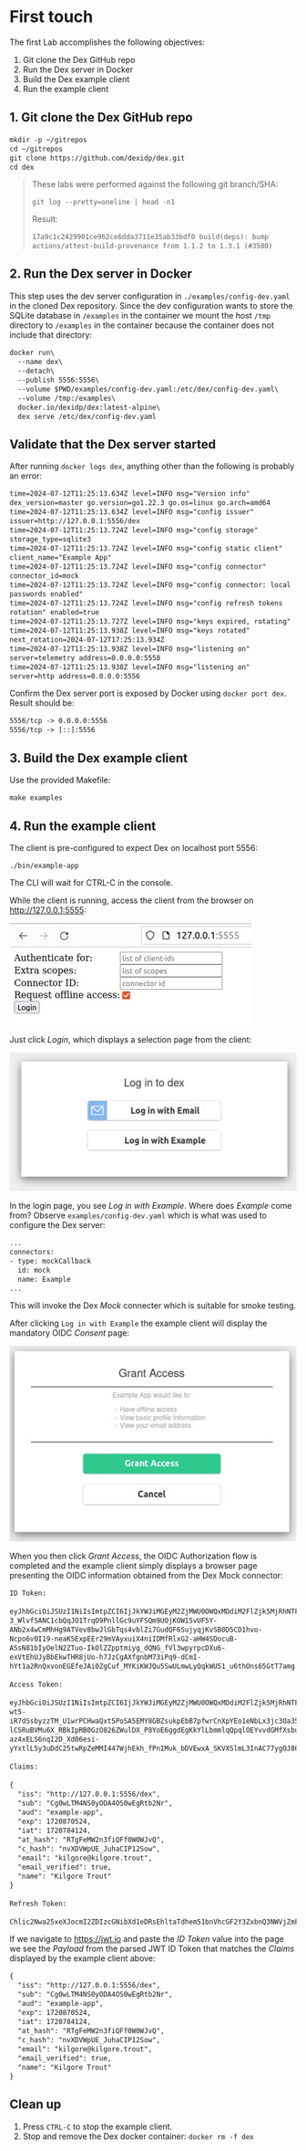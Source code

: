 # First touch

The first Lab accomplishes the following objectives:

1. Git clone the Dex GitHub repo
1. Run the Dex server in Docker
1. Build the Dex example client
1. Run the example client

## 1. Git clone the Dex GitHub repo

```
mkdir -p ~/gitrepos
cd ~/gitrepos
git clone https://github.com/dexidp/dex.git
cd dex
```

> These labs were performed against the following git branch/SHA:
> ```
> git log --pretty=oneline | head -n1
> ```
> 
> Result:
> ```
> 17a9c1c2429901ce962ce6dda3711e35ab33bdf0 build(deps): bump actions/attest-build-provenance from 1.1.2 to 1.3.1 (#3580)
> ```

## 2. Run the Dex server in Docker

This step uses the dev server configuration in `./examples/config-dev.yaml` in the cloned Dex repository. Since the dev configuration wants to store the SQLite database in `/examples` in the container we mount the host `/tmp` directory to `/examples` in the container because the container does not include that directory:
```
docker run\
  --name dex\
  --detach\
  --publish 5556:5556\
  --volume $PWD/examples/config-dev.yaml:/etc/dex/config-dev.yaml\
  --volume /tmp:/examples\
  docker.io/dexidp/dex:latest-alpine\
  dex serve /etc/dex/config-dev.yaml
```

## Validate that the Dex server started

After running `docker logs dex`, anything other than the following is probably an error:
```
time=2024-07-12T11:25:13.634Z level=INFO msg="Version info" dex_version=master go.version=go1.22.3 go.os=linux go.arch=amd64
time=2024-07-12T11:25:13.634Z level=INFO msg="config issuer" issuer=http://127.0.0.1:5556/dex
time=2024-07-12T11:25:13.724Z level=INFO msg="config storage" storage_type=sqlite3
time=2024-07-12T11:25:13.724Z level=INFO msg="config static client" client_name="Example App"
time=2024-07-12T11:25:13.724Z level=INFO msg="config connector" connector_id=mock
time=2024-07-12T11:25:13.724Z level=INFO msg="config connector: local passwords enabled"
time=2024-07-12T11:25:13.724Z level=INFO msg="config refresh tokens rotation" enabled=true
time=2024-07-12T11:25:13.727Z level=INFO msg="keys expired, rotating"
time=2024-07-12T11:25:13.938Z level=INFO msg="keys rotated" next_rotation=2024-07-12T17:25:13.934Z
time=2024-07-12T11:25:13.938Z level=INFO msg="listening on" server=telemetry address=0.0.0.0:5558
time=2024-07-12T11:25:13.938Z level=INFO msg="listening on" server=http address=0.0.0.0:5556
```

Confirm the Dex server port is exposed by Docker using `docker port dex`. Result should be:
```
5556/tcp -> 0.0.0.0:5556
5556/tcp -> [::]:5556
```

## 3. Build the Dex example client

Use the provided Makefile:
```
make examples
```

## 4. Run the example client

The client is pre-configured to expect Dex on localhost port 5556:
```
./bin/example-app
```

The CLI will wait for CTRL-C in the console.

While the client is running, access the client from the browser on http://127.0.0.1:5555:

![Initial page](resources/example-app-login.jpg)

Just click _Login_, which displays a selection page from the client:

![Log in](resources/login-to-dex.jpg)

In the login page, you see _Log in with Example_. Where does _Example_ come from? Observe `examples/config-dev.yaml` which is what was used to configure the Dex server:
```
...
connectors:
- type: mockCallback
  id: mock
  name: Example
...
```

This will invoke the Dex _Mock_ connecter which is suitable for smoke testing.

After clicking `Log in with Example` the example client will display the mandatory OIDC _Consent_ page:

![Consent](resources/grant-access.jpg)


When you then click _Grant Access_, the OIDC Authorization flow is completed and the example client simply displays a browser page presenting the OIDC information obtained from the Dex Mock connector:
```
ID Token:

eyJhbGciOiJSUzI1NiIsImtpZCI6IjJkYWJiMGEyM2ZjMWU0OWQxMDdiM2FlZjk5MjRhNTFkOGZiYWE4MTQifQ.eyJpc3MiOiJodHRwOi8vMTI3LjAuMC4xOjU1NTYvZGV4Iiwic3ViIjoiQ2cwd0xUTTROUzB5T0RBNE9TMHdFZ1J0YjJOciIsImF1ZCI6ImV4YW1wbGUtYXBwIiwiZXhwIjoxNzIwODcwNTI0LCJpYXQiOjE3MjA3ODQxMjQsImF0X2hhc2giOiJSVGdGZU1XMm4zZmlRRmYwVzBXSnZRIiwiY19oYXNoIjoibnZYRFZXcFVFX0p1aGFDSVAxMlNvdyIsImVtYWlsIjoia2lsZ29yZUBraWxnb3JlLnRyb3V0IiwiZW1haWxfdmVyaWZpZWQiOnRydWUsIm5hbWUiOiJLaWxnb3JlIFRyb3V0In0.Tf-3_WlvfSANC1cbQqJO1TrqO9PnllGc9uYFSQm9UOjKOW15vUF5Y-ANb2x4wCmMhHg9ATVev8bwJlGbTqs4vblZi7GudQF6SujyqjKvSB0D5CD1hvo-Ncpo6v0I19-neaK5ExpEEr29mVAyxuiX4niIDMfRlxG2-aHW4SDocuB-ASsN81bIyOelN2ZTuo-IkOlZZpptmiyg_dQNG_fVl3wpyrpcDXu6-exVtEhUJyBbEkwTHR8jUo-h7JzCgAXfgnbM73iPq9-dCmI-hYt1a2RnQxvonEGEfeJAi0ZgCuf_MYKiKWJQu5SwULmwLyQqkWU51_u6thOns65GtT7amg

Access Token:

eyJhbGciOiJSUzI1NiIsImtpZCI6IjJkYWJiMGEyM2ZjMWU0OWQxMDdiM2FlZjk5MjRhNTFkOGZiYWE4MTQifQ.eyJpc3MiOiJodHRwOi8vMTI3LjAuMC4xOjU1NTYvZGV4Iiwic3ViIjoiQ2cwd0xUTTROUzB5T0RBNE9TMHdFZ1J0YjJOciIsImF1ZCI6ImV4YW1wbGUtYXBwIiwiZXhwIjoxNzIwODcwNTI0LCJpYXQiOjE3MjA3ODQxMjQsImF0X2hhc2giOiJidE1tUmJZUEkyT2w4eEZHYUpscS13IiwiZW1haWwiOiJraWxnb3JlQGtpbGdvcmUudHJvdXQiLCJlbWFpbF92ZXJpZmllZCI6dHJ1ZSwibmFtZSI6IktpbGdvcmUgVHJvdXQifQ.incACaphaJMdW-wt5-iR7dSsbyzzTM_U1wrPCHwaQxt5PoSA5EMY8GBZsukpEbB7pfwrCnXpYEo1eNbLx3jc3Oa35-lCSRuBVMu6X_RBkIpRB0GzO826ZWulDX_P8YoE6ggdEgKkYlLbmmlqQpqlOEYvvdGMfXsbu7rZ8XM2ti1aDXXLGmoPplA0vdx_U_xqPDtbkW70wfNxErSC99er27u2aVsdKYCOdoyYMa_Kn8-az4xELS6nqI2D_Xd06esi-yYxtlL5y3uDdC25twRpZeMMI447WjhEkh_fPnIMuk_bDVEwxA_SKVXSlmL3InAC77ygOJ869GNNLFwKpw0U8w

Claims:

{
  "iss": "http://127.0.0.1:5556/dex",
  "sub": "Cg0wLTM4NS0yODA4OS0wEgRtb2Nr",
  "aud": "example-app",
  "exp": 1720870524,
  "iat": 1720784124,
  "at_hash": "RTgFeMW2n3fiQFf0W0WJvQ",
  "c_hash": "nvXDVWpUE_JuhaCIP12Sow",
  "email": "kilgore@kilgore.trout",
  "email_verified": true,
  "name": "Kilgore Trout"
}

Refresh Token:

Chlic2Nwa25xeXJocmI2ZDIzcGNibXd1eDRsEhltaTdhem51bnVhcGF2Y3ZxbnQ3NWVjZmFq
```

If we navigate to https://jwt.io and paste the _ID Token_ value into the page we see the _Payload_ from the parsed JWT ID Token that matches the _Claims_ displayed by the example client above:
```
{
  "iss": "http://127.0.0.1:5556/dex",
  "sub": "Cg0wLTM4NS0yODA4OS0wEgRtb2Nr",
  "aud": "example-app",
  "exp": 1720870524,
  "iat": 1720784124,
  "at_hash": "RTgFeMW2n3fiQFf0W0WJvQ",
  "c_hash": "nvXDVWpUE_JuhaCIP12Sow",
  "email": "kilgore@kilgore.trout",
  "email_verified": true,
  "name": "Kilgore Trout"
}
```

## Clean up

1. Press `CTRL-C` to stop the example client.
1. Stop and remove the Dex docker container: `docker rm -f dex`
